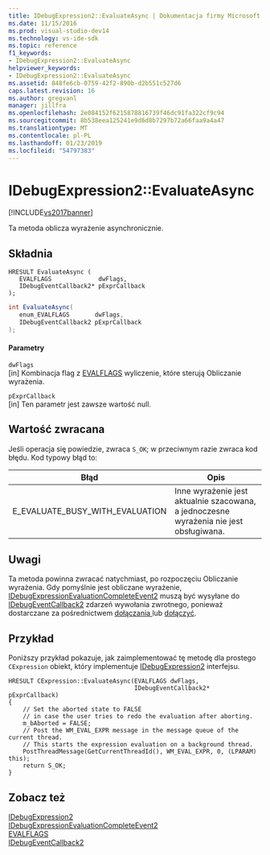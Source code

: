 ```yaml
---
title: IDebugExpression2::EvaluateAsync | Dokumentacja firmy Microsoft
ms.date: 11/15/2016
ms.prod: visual-studio-dev14
ms.technology: vs-ide-sdk
ms.topic: reference
f1_keywords:
- IDebugExpression2::EvaluateAsync
helpviewer_keywords:
- IDebugExpression2::EvaluateAsync
ms.assetid: 848fe6cb-0759-42f2-890b-d2b551c527d6
caps.latest.revision: 16
ms.author: gregvanl
manager: jillfra
ms.openlocfilehash: 2e084152f6215878816739f46dc91fa322cf9c94
ms.sourcegitcommit: 8b538eea125241e9d6d8b7297b72a66faa9a4a47
ms.translationtype: MT
ms.contentlocale: pl-PL
ms.lasthandoff: 01/23/2019
ms.locfileid: "54797383"
---
```

# <a name="idebugexpression2evaluateasync"></a>IDebugExpression2::EvaluateAsync
[!INCLUDE[vs2017banner](../../../includes/vs2017banner.md)]

Ta metoda oblicza wyrażenie asynchronicznie.  
  
## <a name="syntax"></a>Składnia  
  
```cpp#  
HRESULT EvaluateAsync (   
   EVALFLAGS             dwFlags,  
   IDebugEventCallback2* pExprCallback  
);  
```  
  
```csharp  
int EvaluateAsync(  
   enum_EVALFLAGS       dwFlags,   
   IDebugEventCallback2 pExprCallback  
);  
```  
  
#### <a name="parameters"></a>Parametry  
 `dwFlags`  
 [in] Kombinacja flag z [EVALFLAGS](../../../extensibility/debugger/reference/evalflags.md) wyliczenie, które sterują Obliczanie wyrażenia.  
  
 `pExprCallback`  
 [in] Ten parametr jest zawsze wartość null.  
  
## <a name="return-value"></a>Wartość zwracana  
 Jeśli operacja się powiedzie, zwraca `S_OK`; w przeciwnym razie zwraca kod błędu. Kod typowy błąd to:  
  
|Błąd|Opis|  
|-----------|-----------------|  
|E_EVALUATE_BUSY_WITH_EVALUATION|Inne wyrażenie jest aktualnie szacowana, a jednoczesne wyrażenia nie jest obsługiwana.|  
  
## <a name="remarks"></a>Uwagi  
 Ta metoda powinna zwracać natychmiast, po rozpoczęciu Obliczanie wyrażenia. Gdy pomyślnie jest obliczane wyrażenie, [IDebugExpressionEvaluationCompleteEvent2](../../../extensibility/debugger/reference/idebugexpressionevaluationcompleteevent2.md) muszą być wysyłane do [IDebugEventCallback2](../../../extensibility/debugger/reference/idebugeventcallback2.md) zdarzeń wywołania zwrotnego, ponieważ dostarczane za pośrednictwem [dołączania ](../../../extensibility/debugger/reference/idebugprogram2-attach.md) lub [dołączyć](../../../extensibility/debugger/reference/idebugengine2-attach.md).  
  
## <a name="example"></a>Przykład  
 Poniższy przykład pokazuje, jak zaimplementować tę metodę dla prostego `CExpression` obiekt, który implementuje [IDebugExpression2](../../../extensibility/debugger/reference/idebugexpression2.md) interfejsu.  
  
```cpp#  
HRESULT CExpression::EvaluateAsync(EVALFLAGS dwFlags,  
                                   IDebugEventCallback2* pExprCallback)  
{  
    // Set the aborted state to FALSE  
    // in case the user tries to redo the evaluation after aborting.  
    m_bAborted = FALSE;  
    // Post the WM_EVAL_EXPR message in the message queue of the current thread.  
    // This starts the expression evaluation on a background thread.  
    PostThreadMessage(GetCurrentThreadId(), WM_EVAL_EXPR, 0, (LPARAM) this);  
    return S_OK;  
}  
```  
  
## <a name="see-also"></a>Zobacz też  
 [IDebugExpression2](../../../extensibility/debugger/reference/idebugexpression2.md)   
 [IDebugExpressionEvaluationCompleteEvent2](../../../extensibility/debugger/reference/idebugexpressionevaluationcompleteevent2.md)   
 [EVALFLAGS](../../../extensibility/debugger/reference/evalflags.md)   
 [IDebugEventCallback2](../../../extensibility/debugger/reference/idebugeventcallback2.md)
